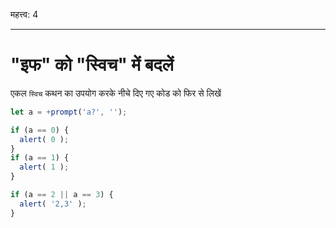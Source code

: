 महत्त्व: 4

---

# "इफ" को "स्विच" में बदलें

एकल `स्विच` कथन का उपयोग करके नीचे दिए गए कोड को फिर से लिखें

```js run
let a = +prompt('a?', '');

if (a == 0) {
  alert( 0 );
}
if (a == 1) {
  alert( 1 );
}

if (a == 2 || a == 3) {
  alert( '2,3' );
}
```

